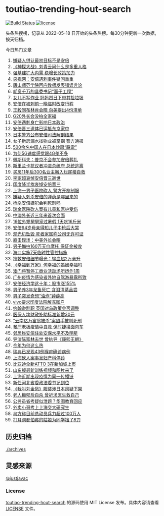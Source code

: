 <!--
 * @Author: WangLiShuai
 * @Date: 2022-05-17 14:08:06
 * @LastEditTime: 2022-05-18 14:51:18
 * @FilePath: \hot-search\toutiao-trending-hout-search\README.md
 * @Description:
-->

# toutiao-trending-hout-search

[![Build Status](https://github.com/justjavac/weibo-trending-hot-search/workflows/ci/badge.svg?branch=master)](https://github.com/wlswang/toutiao-trending-hout-search/actions) [![license](https://img.shields.io/github/license/wlswang/toutiao-trending-hout-search)](https://github.com/wlswang/toutiao-trending-hout-search/blob/master/LICENSE)

头条热搜榜，记录从 2022-05-18 日开始的头条热榜。每30分钟更新一次数据，按天归档。

今日热门文章

<!-- BEGIN -->
  <!-- 最后更新时间 Sun Jul 10 2022 03:31:19 GMT+0800 (China Standard Time) -->
  1. [嫌疑人供认最初目标不是安倍](https://www.toutiao.com/amos_land_page/?category_name=topic_innerflow&event_type=hot_board&log_pb=%7B%22category_name%22%3A%22topic_innerflow%22%2C%22cluster_type%22%3A%229%22%2C%22enter_from%22%3A%22click_category%22%2C%22entrance_hotspot%22%3A%22outside%22%2C%22event_type%22%3A%22hot_board%22%2C%22hot_board_cluster_id%22%3A%227117875632893067305%22%2C%22hot_board_impr_id%22%3A%22202207100048280101581860392261EBE3%22%2C%22jump_page%22%3A%22hot_board_page%22%2C%22location%22%3A%22news_hot_card%22%2C%22page_location%22%3A%22hot_board_page%22%2C%22rank%22%3A%221%22%2C%22source%22%3A%22trending_tab%22%2C%22style_id%22%3A%2240132%22%2C%22title%22%3A%22%E5%AB%8C%E7%96%91%E4%BA%BA%E4%BE%9B%E8%AE%A4%E6%9C%80%E5%88%9D%E7%9B%AE%E6%A0%87%E4%B8%8D%E6%98%AF%E5%AE%89%E5%80%8D%22%7D&rank=1&style_id=40132&topic_id=7117875632893067305)
1. [《神探大战》刘青云问什么是多重人格](https://www.toutiao.com/amos_land_page/?category_name=topic_innerflow&event_type=hot_board&log_pb=%7B%22category_name%22%3A%22topic_innerflow%22%2C%22cluster_type%22%3A%221%22%2C%22enter_from%22%3A%22click_category%22%2C%22entrance_hotspot%22%3A%22outside%22%2C%22event_type%22%3A%22hot_board%22%2C%22hot_board_cluster_id%22%3A%227118186822630375437%22%2C%22hot_board_impr_id%22%3A%22202207100048280101581860392261EBE3%22%2C%22jump_page%22%3A%22hot_board_page%22%2C%22location%22%3A%22news_hot_card%22%2C%22page_location%22%3A%22hot_board_page%22%2C%22rank%22%3A%2244%22%2C%22source%22%3A%22trending_tab%22%2C%22style_id%22%3A%2240132%22%2C%22title%22%3A%22%E3%80%8A%E7%A5%9E%E6%8E%A2%E5%A4%A7%E6%88%98%E3%80%8B%E5%88%98%E9%9D%92%E4%BA%91%E9%97%AE%E4%BB%80%E4%B9%88%E6%98%AF%E5%A4%9A%E9%87%8D%E4%BA%BA%E6%A0%BC%22%7D&rank=44&style_id=40132&topic_id=7118186822630375437)
1. [强基建扩大内需 稳增长政策加力](https://www.toutiao.com/amos_land_page/?category_name=topic_innerflow&event_type=hot_board&log_pb=%7B%22category_name%22%3A%22topic_innerflow%22%2C%22cluster_type%22%3A%222%22%2C%22enter_from%22%3A%22click_category%22%2C%22entrance_hotspot%22%3A%22outside%22%2C%22event_type%22%3A%22hot_board%22%2C%22hot_board_cluster_id%22%3A%227117793158523518989%22%2C%22hot_board_impr_id%22%3A%22202207100048280101581860392261EBE3%22%2C%22jump_page%22%3A%22hot_board_page%22%2C%22location%22%3A%22news_hot_card%22%2C%22page_location%22%3A%22hot_board_page%22%2C%22rank%22%3A%223%22%2C%22source%22%3A%22trending_tab%22%2C%22style_id%22%3A%2240132%22%2C%22title%22%3A%22%E5%BC%BA%E5%9F%BA%E5%BB%BA%E6%89%A9%E5%A4%A7%E5%86%85%E9%9C%80+%E7%A8%B3%E5%A2%9E%E9%95%BF%E6%94%BF%E7%AD%96%E5%8A%A0%E5%8A%9B%22%7D&rank=3&style_id=40132&topic_id=7117793158523518989)
1. [央视网：安倍遇刺事件疑问重重](https://www.toutiao.com/amos_land_page/?category_name=topic_innerflow&event_type=hot_board&log_pb=%7B%22category_name%22%3A%22topic_innerflow%22%2C%22cluster_type%22%3A%222%22%2C%22enter_from%22%3A%22click_category%22%2C%22entrance_hotspot%22%3A%22outside%22%2C%22event_type%22%3A%22hot_board%22%2C%22hot_board_cluster_id%22%3A%227117277132341956132%22%2C%22hot_board_impr_id%22%3A%22202207100048280101581860392261EBE3%22%2C%22jump_page%22%3A%22hot_board_page%22%2C%22location%22%3A%22news_hot_card%22%2C%22page_location%22%3A%22hot_board_page%22%2C%22rank%22%3A%225%22%2C%22source%22%3A%22trending_tab%22%2C%22style_id%22%3A%2240132%22%2C%22title%22%3A%22%E5%A4%AE%E8%A7%86%E7%BD%91%EF%BC%9A%E5%AE%89%E5%80%8D%E9%81%87%E5%88%BA%E4%BA%8B%E4%BB%B6%E7%96%91%E9%97%AE%E9%87%8D%E9%87%8D%22%7D&rank=5&style_id=40132&topic_id=7117277132341956132)
1. [唐山师范学院回应教师发表错误言论](https://www.toutiao.com/amos_land_page/?category_name=topic_innerflow&event_type=hot_board&log_pb=%7B%22category_name%22%3A%22topic_innerflow%22%2C%22cluster_type%22%3A%226%22%2C%22enter_from%22%3A%22click_category%22%2C%22entrance_hotspot%22%3A%22outside%22%2C%22event_type%22%3A%22hot_board%22%2C%22hot_board_cluster_id%22%3A%227118292681645621283%22%2C%22hot_board_impr_id%22%3A%22202207100048280101581860392261EBE3%22%2C%22jump_page%22%3A%22hot_board_page%22%2C%22location%22%3A%22news_hot_card%22%2C%22page_location%22%3A%22hot_board_page%22%2C%22rank%22%3A%224%22%2C%22source%22%3A%22trending_tab%22%2C%22style_id%22%3A%2240132%22%2C%22title%22%3A%22%E5%94%90%E5%B1%B1%E5%B8%88%E8%8C%83%E5%AD%A6%E9%99%A2%E5%9B%9E%E5%BA%94%E6%95%99%E5%B8%88%E5%8F%91%E8%A1%A8%E9%94%99%E8%AF%AF%E8%A8%80%E8%AE%BA%22%7D&rank=4&style_id=40132&topic_id=7118292681645621283)
1. [耗资千万的县委书记“面子工程”](https://www.toutiao.com/amos_land_page/?category_name=topic_innerflow&event_type=hot_board&log_pb=%7B%22category_name%22%3A%22topic_innerflow%22%2C%22cluster_type%22%3A%221%22%2C%22enter_from%22%3A%22click_category%22%2C%22entrance_hotspot%22%3A%22outside%22%2C%22event_type%22%3A%22hot_board%22%2C%22hot_board_cluster_id%22%3A%227118175539768082435%22%2C%22hot_board_impr_id%22%3A%22202207100048280101581860392261EBE3%22%2C%22jump_page%22%3A%22hot_board_page%22%2C%22location%22%3A%22news_hot_card%22%2C%22page_location%22%3A%22hot_board_page%22%2C%22rank%22%3A%226%22%2C%22source%22%3A%22trending_tab%22%2C%22style_id%22%3A%2240132%22%2C%22title%22%3A%22%E8%80%97%E8%B5%84%E5%8D%83%E4%B8%87%E7%9A%84%E5%8E%BF%E5%A7%94%E4%B9%A6%E8%AE%B0%E2%80%9C%E9%9D%A2%E5%AD%90%E5%B7%A5%E7%A8%8B%E2%80%9D%22%7D&rank=6&style_id=40132&topic_id=7118175539768082435)
1. [女儿不写作业 妈妈烈日下带其捡垃圾](https://www.toutiao.com/amos_land_page/?category_name=topic_innerflow&event_type=hot_board&log_pb=%7B%22category_name%22%3A%22topic_innerflow%22%2C%22cluster_type%22%3A%221%22%2C%22enter_from%22%3A%22click_category%22%2C%22entrance_hotspot%22%3A%22outside%22%2C%22event_type%22%3A%22hot_board%22%2C%22hot_board_cluster_id%22%3A%227117432821227978752%22%2C%22hot_board_impr_id%22%3A%22202207100048280101581860392261EBE3%22%2C%22jump_page%22%3A%22hot_board_page%22%2C%22location%22%3A%22news_hot_card%22%2C%22page_location%22%3A%22hot_board_page%22%2C%22rank%22%3A%229%22%2C%22source%22%3A%22trending_tab%22%2C%22style_id%22%3A%2240132%22%2C%22title%22%3A%22%E5%A5%B3%E5%84%BF%E4%B8%8D%E5%86%99%E4%BD%9C%E4%B8%9A+%E5%A6%88%E5%A6%88%E7%83%88%E6%97%A5%E4%B8%8B%E5%B8%A6%E5%85%B6%E6%8D%A1%E5%9E%83%E5%9C%BE%22%7D&rank=9&style_id=40132&topic_id=7117432821227978752)
1. [安倍在被刺前一晚临时改变行程](https://www.toutiao.com/amos_land_page/?category_name=topic_innerflow&event_type=hot_board&log_pb=%7B%22category_name%22%3A%22topic_innerflow%22%2C%22cluster_type%22%3A%222%22%2C%22enter_from%22%3A%22click_category%22%2C%22entrance_hotspot%22%3A%22outside%22%2C%22event_type%22%3A%22hot_board%22%2C%22hot_board_cluster_id%22%3A%227117221665922158117%22%2C%22hot_board_impr_id%22%3A%22202207100048280101581860392261EBE3%22%2C%22jump_page%22%3A%22hot_board_page%22%2C%22location%22%3A%22news_hot_card%22%2C%22page_location%22%3A%22hot_board_page%22%2C%22rank%22%3A%228%22%2C%22source%22%3A%22trending_tab%22%2C%22style_id%22%3A%2240132%22%2C%22title%22%3A%22%E5%AE%89%E5%80%8D%E5%9C%A8%E8%A2%AB%E5%88%BA%E5%89%8D%E4%B8%80%E6%99%9A%E4%B8%B4%E6%97%B6%E6%94%B9%E5%8F%98%E8%A1%8C%E7%A8%8B%22%7D&rank=8&style_id=40132&topic_id=7117221665922158117)
1. [王毅同布林肯会晤 向美提出4份清单](https://www.toutiao.com/amos_land_page/?category_name=topic_innerflow&event_type=hot_board&log_pb=%7B%22category_name%22%3A%22topic_innerflow%22%2C%22cluster_type%22%3A%225%22%2C%22enter_from%22%3A%22click_category%22%2C%22entrance_hotspot%22%3A%22outside%22%2C%22event_type%22%3A%22hot_board%22%2C%22hot_board_cluster_id%22%3A%227118311291797638687%22%2C%22hot_board_impr_id%22%3A%22202207100048280101581860392261EBE3%22%2C%22jump_page%22%3A%22hot_board_page%22%2C%22location%22%3A%22news_hot_card%22%2C%22page_location%22%3A%22hot_board_page%22%2C%22rank%22%3A%222%22%2C%22source%22%3A%22trending_tab%22%2C%22style_id%22%3A%2240132%22%2C%22title%22%3A%22%E7%8E%8B%E6%AF%85%E5%90%8C%E5%B8%83%E6%9E%97%E8%82%AF%E4%BC%9A%E6%99%A4+%E5%90%91%E7%BE%8E%E6%8F%90%E5%87%BA4%E4%BB%BD%E6%B8%85%E5%8D%95%22%7D&rank=2&style_id=40132&topic_id=7118311291797638687)
1. [G20外长会没拍全家福](https://www.toutiao.com/amos_land_page/?category_name=topic_innerflow&event_type=hot_board&log_pb=%7B%22category_name%22%3A%22topic_innerflow%22%2C%22cluster_type%22%3A%222%22%2C%22enter_from%22%3A%22click_category%22%2C%22entrance_hotspot%22%3A%22outside%22%2C%22event_type%22%3A%22hot_board%22%2C%22hot_board_cluster_id%22%3A%227117221665922190885%22%2C%22hot_board_impr_id%22%3A%22202207100048280101581860392261EBE3%22%2C%22jump_page%22%3A%22hot_board_page%22%2C%22location%22%3A%22news_hot_card%22%2C%22page_location%22%3A%22hot_board_page%22%2C%22rank%22%3A%2214%22%2C%22source%22%3A%22trending_tab%22%2C%22style_id%22%3A%2240132%22%2C%22title%22%3A%22G20%E5%A4%96%E9%95%BF%E4%BC%9A%E6%B2%A1%E6%8B%8D%E5%85%A8%E5%AE%B6%E7%A6%8F%22%7D&rank=14&style_id=40132&topic_id=7117221665922190885)
1. [安倍遇刺身亡影响日本政治](https://www.toutiao.com/amos_land_page/?category_name=topic_innerflow&event_type=hot_board&log_pb=%7B%22category_name%22%3A%22topic_innerflow%22%2C%22cluster_type%22%3A%222%22%2C%22enter_from%22%3A%22click_category%22%2C%22entrance_hotspot%22%3A%22outside%22%2C%22event_type%22%3A%22hot_board%22%2C%22hot_board_cluster_id%22%3A%227117878711415734279%22%2C%22hot_board_impr_id%22%3A%22202207100048280101581860392261EBE3%22%2C%22jump_page%22%3A%22hot_board_page%22%2C%22location%22%3A%22news_hot_card%22%2C%22page_location%22%3A%22hot_board_page%22%2C%22rank%22%3A%2211%22%2C%22source%22%3A%22trending_tab%22%2C%22style_id%22%3A%2240132%22%2C%22title%22%3A%22%E5%AE%89%E5%80%8D%E9%81%87%E5%88%BA%E8%BA%AB%E4%BA%A1%E5%BD%B1%E5%93%8D%E6%97%A5%E6%9C%AC%E6%94%BF%E6%B2%BB%22%7D&rank=11&style_id=40132&topic_id=7117878711415734279)
1. [安倍晋三遗体已运抵东京家中](https://www.toutiao.com/amos_land_page/?category_name=topic_innerflow&event_type=hot_board&log_pb=%7B%22category_name%22%3A%22topic_innerflow%22%2C%22cluster_type%22%3A%222%22%2C%22enter_from%22%3A%22click_category%22%2C%22entrance_hotspot%22%3A%22outside%22%2C%22event_type%22%3A%22hot_board%22%2C%22hot_board_cluster_id%22%3A%227117843533473513512%22%2C%22hot_board_impr_id%22%3A%22202207100048280101581860392261EBE3%22%2C%22jump_page%22%3A%22hot_board_page%22%2C%22location%22%3A%22news_hot_card%22%2C%22page_location%22%3A%22hot_board_page%22%2C%22rank%22%3A%2212%22%2C%22source%22%3A%22trending_tab%22%2C%22style_id%22%3A%2240132%22%2C%22title%22%3A%22%E5%AE%89%E5%80%8D%E6%99%8B%E4%B8%89%E9%81%97%E4%BD%93%E5%B7%B2%E8%BF%90%E6%8A%B5%E4%B8%9C%E4%BA%AC%E5%AE%B6%E4%B8%AD%22%7D&rank=12&style_id=40132&topic_id=7117843533473513512)
1. [日本警方公布安倍司法解剖结果](https://www.toutiao.com/amos_land_page/?category_name=topic_innerflow&event_type=hot_board&log_pb=%7B%22category_name%22%3A%22topic_innerflow%22%2C%22cluster_type%22%3A%226%22%2C%22enter_from%22%3A%22click_category%22%2C%22entrance_hotspot%22%3A%22outside%22%2C%22event_type%22%3A%22hot_board%22%2C%22hot_board_cluster_id%22%3A%227117946953714892811%22%2C%22hot_board_impr_id%22%3A%22202207100048280101581860392261EBE3%22%2C%22jump_page%22%3A%22hot_board_page%22%2C%22location%22%3A%22news_hot_card%22%2C%22page_location%22%3A%22hot_board_page%22%2C%22rank%22%3A%2213%22%2C%22source%22%3A%22trending_tab%22%2C%22style_id%22%3A%2240132%22%2C%22title%22%3A%22%E6%97%A5%E6%9C%AC%E8%AD%A6%E6%96%B9%E5%85%AC%E5%B8%83%E5%AE%89%E5%80%8D%E5%8F%B8%E6%B3%95%E8%A7%A3%E5%89%96%E7%BB%93%E6%9E%9C%22%7D&rank=13&style_id=40132&topic_id=7117946953714892811)
1. [女子新房漏水找物业被掌掴 警方通报](https://www.toutiao.com/amos_land_page/?category_name=topic_innerflow&event_type=hot_board&log_pb=%7B%22category_name%22%3A%22topic_innerflow%22%2C%22cluster_type%22%3A%220%22%2C%22enter_from%22%3A%22click_category%22%2C%22entrance_hotspot%22%3A%22outside%22%2C%22event_type%22%3A%22hot_board%22%2C%22hot_board_cluster_id%22%3A%227118264818577965097%22%2C%22hot_board_impr_id%22%3A%22202207100048280101581860392261EBE3%22%2C%22jump_page%22%3A%22hot_board_page%22%2C%22location%22%3A%22news_hot_card%22%2C%22page_location%22%3A%22hot_board_page%22%2C%22rank%22%3A%227%22%2C%22source%22%3A%22trending_tab%22%2C%22style_id%22%3A%2240132%22%2C%22title%22%3A%22%E5%A5%B3%E5%AD%90%E6%96%B0%E6%88%BF%E6%BC%8F%E6%B0%B4%E6%89%BE%E7%89%A9%E4%B8%9A%E8%A2%AB%E6%8E%8C%E6%8E%B4+%E8%AD%A6%E6%96%B9%E9%80%9A%E6%8A%A5%22%7D&rank=7&style_id=40132&topic_id=7118264818577965097)
1. [500余名中国人在日本炒房“踩雷”](https://www.toutiao.com/amos_land_page/?category_name=topic_innerflow&event_type=hot_board&log_pb=%7B%22category_name%22%3A%22topic_innerflow%22%2C%22cluster_type%22%3A%220%22%2C%22enter_from%22%3A%22click_category%22%2C%22entrance_hotspot%22%3A%22outside%22%2C%22event_type%22%3A%22hot_board%22%2C%22hot_board_cluster_id%22%3A%227118280278090448903%22%2C%22hot_board_impr_id%22%3A%22202207100048280101581860392261EBE3%22%2C%22jump_page%22%3A%22hot_board_page%22%2C%22location%22%3A%22news_hot_card%22%2C%22page_location%22%3A%22hot_board_page%22%2C%22rank%22%3A%2225%22%2C%22source%22%3A%22trending_tab%22%2C%22style_id%22%3A%2240132%22%2C%22title%22%3A%22500%E4%BD%99%E5%90%8D%E4%B8%AD%E5%9B%BD%E4%BA%BA%E5%9C%A8%E6%97%A5%E6%9C%AC%E7%82%92%E6%88%BF%E2%80%9C%E8%B8%A9%E9%9B%B7%E2%80%9D%22%7D&rank=25&style_id=40132&topic_id=7118280278090448903)
1. [为何5G速度感觉跟4G差不多](https://www.toutiao.com/amos_land_page/?category_name=topic_innerflow&event_type=hot_board&log_pb=%7B%22category_name%22%3A%22topic_innerflow%22%2C%22cluster_type%22%3A%221%22%2C%22enter_from%22%3A%22click_category%22%2C%22entrance_hotspot%22%3A%22outside%22%2C%22event_type%22%3A%22hot_board%22%2C%22hot_board_cluster_id%22%3A%227117208524488298015%22%2C%22hot_board_impr_id%22%3A%22202207100048280101581860392261EBE3%22%2C%22jump_page%22%3A%22hot_board_page%22%2C%22location%22%3A%22news_hot_card%22%2C%22page_location%22%3A%22hot_board_page%22%2C%22rank%22%3A%2215%22%2C%22source%22%3A%22trending_tab%22%2C%22style_id%22%3A%2240132%22%2C%22title%22%3A%22%E4%B8%BA%E4%BD%955G%E9%80%9F%E5%BA%A6%E6%84%9F%E8%A7%89%E8%B7%9F4G%E5%B7%AE%E4%B8%8D%E5%A4%9A%22%7D&rank=15&style_id=40132&topic_id=7117208524488298015)
1. [佩斯科夫：普京不会参加安倍葬礼](https://www.toutiao.com/amos_land_page/?category_name=topic_innerflow&event_type=hot_board&log_pb=%7B%22category_name%22%3A%22topic_innerflow%22%2C%22cluster_type%22%3A%226%22%2C%22enter_from%22%3A%22click_category%22%2C%22entrance_hotspot%22%3A%22outside%22%2C%22event_type%22%3A%22hot_board%22%2C%22hot_board_cluster_id%22%3A%227118296793036619810%22%2C%22hot_board_impr_id%22%3A%22202207100048280101581860392261EBE3%22%2C%22jump_page%22%3A%22hot_board_page%22%2C%22location%22%3A%22news_hot_card%22%2C%22page_location%22%3A%22hot_board_page%22%2C%22rank%22%3A%2217%22%2C%22source%22%3A%22trending_tab%22%2C%22style_id%22%3A%2240132%22%2C%22title%22%3A%22%E4%BD%A9%E6%96%AF%E7%A7%91%E5%A4%AB%EF%BC%9A%E6%99%AE%E4%BA%AC%E4%B8%8D%E4%BC%9A%E5%8F%82%E5%8A%A0%E5%AE%89%E5%80%8D%E8%91%AC%E7%A4%BC%22%7D&rank=17&style_id=40132&topic_id=7118296793036619810)
1. [斯里兰卡抗议者冲进总统府 总统逃离](https://www.toutiao.com/amos_land_page/?category_name=topic_innerflow&event_type=hot_board&log_pb=%7B%22category_name%22%3A%22topic_innerflow%22%2C%22cluster_type%22%3A%222%22%2C%22enter_from%22%3A%22click_category%22%2C%22entrance_hotspot%22%3A%22outside%22%2C%22event_type%22%3A%22hot_board%22%2C%22hot_board_cluster_id%22%3A%227117821318053039647%22%2C%22hot_board_impr_id%22%3A%22202207100048280101581860392261EBE3%22%2C%22jump_page%22%3A%22hot_board_page%22%2C%22location%22%3A%22news_hot_card%22%2C%22page_location%22%3A%22hot_board_page%22%2C%22rank%22%3A%2210%22%2C%22source%22%3A%22trending_tab%22%2C%22style_id%22%3A%2240132%22%2C%22title%22%3A%22%E6%96%AF%E9%87%8C%E5%85%B0%E5%8D%A1%E6%8A%97%E8%AE%AE%E8%80%85%E5%86%B2%E8%BF%9B%E6%80%BB%E7%BB%9F%E5%BA%9C+%E6%80%BB%E7%BB%9F%E9%80%83%E7%A6%BB%22%7D&rank=10&style_id=40132&topic_id=7117821318053039647)
1. [买房11年后300名业主搬入烂尾楼自救](https://www.toutiao.com/amos_land_page/?category_name=topic_innerflow&event_type=hot_board&log_pb=%7B%22category_name%22%3A%22topic_innerflow%22%2C%22cluster_type%22%3A%221%22%2C%22enter_from%22%3A%22click_category%22%2C%22entrance_hotspot%22%3A%22outside%22%2C%22event_type%22%3A%22hot_board%22%2C%22hot_board_cluster_id%22%3A%227118268883835813924%22%2C%22hot_board_impr_id%22%3A%22202207100048280101581860392261EBE3%22%2C%22jump_page%22%3A%22hot_board_page%22%2C%22location%22%3A%22news_hot_card%22%2C%22page_location%22%3A%22hot_board_page%22%2C%22rank%22%3A%2219%22%2C%22source%22%3A%22trending_tab%22%2C%22style_id%22%3A%2240132%22%2C%22title%22%3A%22%E4%B9%B0%E6%88%BF11%E5%B9%B4%E5%90%8E300%E5%90%8D%E4%B8%9A%E4%B8%BB%E6%90%AC%E5%85%A5%E7%83%82%E5%B0%BE%E6%A5%BC%E8%87%AA%E6%95%91%22%7D&rank=19&style_id=40132&topic_id=7118268883835813924)
1. [李家超哀悼安倍晋三逝世](https://www.toutiao.com/amos_land_page/?category_name=topic_innerflow&event_type=hot_board&log_pb=%7B%22category_name%22%3A%22topic_innerflow%22%2C%22cluster_type%22%3A%220%22%2C%22enter_from%22%3A%22click_category%22%2C%22entrance_hotspot%22%3A%22outside%22%2C%22event_type%22%3A%22hot_board%22%2C%22hot_board_cluster_id%22%3A%227118289971743555617%22%2C%22hot_board_impr_id%22%3A%22202207100048280101581860392261EBE3%22%2C%22jump_page%22%3A%22hot_board_page%22%2C%22location%22%3A%22news_hot_card%22%2C%22page_location%22%3A%22hot_board_page%22%2C%22rank%22%3A%2218%22%2C%22source%22%3A%22trending_tab%22%2C%22style_id%22%3A%2240132%22%2C%22title%22%3A%22%E6%9D%8E%E5%AE%B6%E8%B6%85%E5%93%80%E6%82%BC%E5%AE%89%E5%80%8D%E6%99%8B%E4%B8%89%E9%80%9D%E4%B8%96%22%7D&rank=18&style_id=40132&topic_id=7118289971743555617)
1. [印度降半旗哀悼安倍晋三](https://www.toutiao.com/amos_land_page/?category_name=topic_innerflow&event_type=hot_board&log_pb=%7B%22category_name%22%3A%22topic_innerflow%22%2C%22cluster_type%22%3A%220%22%2C%22enter_from%22%3A%22click_category%22%2C%22entrance_hotspot%22%3A%22outside%22%2C%22event_type%22%3A%22hot_board%22%2C%22hot_board_cluster_id%22%3A%227118309623248977927%22%2C%22hot_board_impr_id%22%3A%22202207100048280101581860392261EBE3%22%2C%22jump_page%22%3A%22hot_board_page%22%2C%22location%22%3A%22news_hot_card%22%2C%22page_location%22%3A%22hot_board_page%22%2C%22rank%22%3A%2221%22%2C%22source%22%3A%22trending_tab%22%2C%22style_id%22%3A%2240132%22%2C%22title%22%3A%22%E5%8D%B0%E5%BA%A6%E9%99%8D%E5%8D%8A%E6%97%97%E5%93%80%E6%82%BC%E5%AE%89%E5%80%8D%E6%99%8B%E4%B8%89%22%7D&rank=21&style_id=40132&topic_id=7118309623248977927)
1. [上海一男子医院砍人 警方开枪制服](https://www.toutiao.com/amos_land_page/?category_name=topic_innerflow&event_type=hot_board&log_pb=%7B%22category_name%22%3A%22topic_innerflow%22%2C%22cluster_type%22%3A%222%22%2C%22enter_from%22%3A%22click_category%22%2C%22entrance_hotspot%22%3A%22outside%22%2C%22event_type%22%3A%22hot_board%22%2C%22hot_board_cluster_id%22%3A%227117458439604899358%22%2C%22hot_board_impr_id%22%3A%22202207100048280101581860392261EBE3%22%2C%22jump_page%22%3A%22hot_board_page%22%2C%22location%22%3A%22news_hot_card%22%2C%22page_location%22%3A%22hot_board_page%22%2C%22rank%22%3A%2222%22%2C%22source%22%3A%22trending_tab%22%2C%22style_id%22%3A%2240132%22%2C%22title%22%3A%22%E4%B8%8A%E6%B5%B7%E4%B8%80%E7%94%B7%E5%AD%90%E5%8C%BB%E9%99%A2%E7%A0%8D%E4%BA%BA+%E8%AD%A6%E6%96%B9%E5%BC%80%E6%9E%AA%E5%88%B6%E6%9C%8D%22%7D&rank=22&style_id=40132&topic_id=7117458439604899358)
1. [嫌疑人刺杀安倍的弹药是哪里来的](https://www.toutiao.com/amos_land_page/?category_name=topic_innerflow&event_type=hot_board&log_pb=%7B%22category_name%22%3A%22topic_innerflow%22%2C%22cluster_type%22%3A%222%22%2C%22enter_from%22%3A%22click_category%22%2C%22entrance_hotspot%22%3A%22outside%22%2C%22event_type%22%3A%22hot_board%22%2C%22hot_board_cluster_id%22%3A%227117991031110369311%22%2C%22hot_board_impr_id%22%3A%22202207100048280101581860392261EBE3%22%2C%22jump_page%22%3A%22hot_board_page%22%2C%22location%22%3A%22news_hot_card%22%2C%22page_location%22%3A%22hot_board_page%22%2C%22rank%22%3A%2236%22%2C%22source%22%3A%22trending_tab%22%2C%22style_id%22%3A%2240132%22%2C%22title%22%3A%22%E5%AB%8C%E7%96%91%E4%BA%BA%E5%88%BA%E6%9D%80%E5%AE%89%E5%80%8D%E7%9A%84%E5%BC%B9%E8%8D%AF%E6%98%AF%E5%93%AA%E9%87%8C%E6%9D%A5%E7%9A%84%22%7D&rank=36&style_id=40132&topic_id=7117991031110369311)
1. [枪杀安倍嫌犯会判死刑吗](https://www.toutiao.com/amos_land_page/?category_name=topic_innerflow&event_type=hot_board&log_pb=%7B%22category_name%22%3A%22topic_innerflow%22%2C%22cluster_type%22%3A%229%22%2C%22enter_from%22%3A%22click_category%22%2C%22entrance_hotspot%22%3A%22outside%22%2C%22event_type%22%3A%22hot_board%22%2C%22hot_board_cluster_id%22%3A%227117844789684338720%22%2C%22hot_board_impr_id%22%3A%22202207100048280101581860392261EBE3%22%2C%22jump_page%22%3A%22hot_board_page%22%2C%22location%22%3A%22news_hot_card%22%2C%22page_location%22%3A%22hot_board_page%22%2C%22rank%22%3A%2224%22%2C%22source%22%3A%22trending_tab%22%2C%22style_id%22%3A%2240132%22%2C%22title%22%3A%22%E6%9E%AA%E6%9D%80%E5%AE%89%E5%80%8D%E5%AB%8C%E7%8A%AF%E4%BC%9A%E5%88%A4%E6%AD%BB%E5%88%91%E5%90%97%22%7D&rank=24&style_id=40132&topic_id=7117844789684338720)
1. [瑞金医院砍人案有儿童和医护受伤](https://www.toutiao.com/amos_land_page/?category_name=topic_innerflow&event_type=hot_board&log_pb=%7B%22category_name%22%3A%22topic_innerflow%22%2C%22cluster_type%22%3A%225%22%2C%22enter_from%22%3A%22click_category%22%2C%22entrance_hotspot%22%3A%22outside%22%2C%22event_type%22%3A%22hot_board%22%2C%22hot_board_cluster_id%22%3A%227118288787964169767%22%2C%22hot_board_impr_id%22%3A%22202207100048280101581860392261EBE3%22%2C%22jump_page%22%3A%22hot_board_page%22%2C%22location%22%3A%22news_hot_card%22%2C%22page_location%22%3A%22hot_board_page%22%2C%22rank%22%3A%2223%22%2C%22source%22%3A%22trending_tab%22%2C%22style_id%22%3A%2240132%22%2C%22title%22%3A%22%E7%91%9E%E9%87%91%E5%8C%BB%E9%99%A2%E7%A0%8D%E4%BA%BA%E6%A1%88%E6%9C%89%E5%84%BF%E7%AB%A5%E5%92%8C%E5%8C%BB%E6%8A%A4%E5%8F%97%E4%BC%A4%22%7D&rank=23&style_id=40132&topic_id=7118288787964169767)
1. [中澳外长近三年来首次会面](https://www.toutiao.com/amos_land_page/?category_name=topic_innerflow&event_type=hot_board&log_pb=%7B%22category_name%22%3A%22topic_innerflow%22%2C%22cluster_type%22%3A%226%22%2C%22enter_from%22%3A%22click_category%22%2C%22entrance_hotspot%22%3A%22outside%22%2C%22event_type%22%3A%22hot_board%22%2C%22hot_board_cluster_id%22%3A%227117455699734429730%22%2C%22hot_board_impr_id%22%3A%22202207100048280101581860392261EBE3%22%2C%22jump_page%22%3A%22hot_board_page%22%2C%22location%22%3A%22news_hot_card%22%2C%22page_location%22%3A%22hot_board_page%22%2C%22rank%22%3A%2237%22%2C%22source%22%3A%22trending_tab%22%2C%22style_id%22%3A%2240132%22%2C%22title%22%3A%22%E4%B8%AD%E6%BE%B3%E5%A4%96%E9%95%BF%E8%BF%91%E4%B8%89%E5%B9%B4%E6%9D%A5%E9%A6%96%E6%AC%A1%E4%BC%9A%E9%9D%A2%22%7D&rank=37&style_id=40132&topic_id=7117455699734429730)
1. [16位外甥舅舅家过暑假 1天吃16斤米](https://www.toutiao.com/amos_land_page/?category_name=topic_innerflow&event_type=hot_board&log_pb=%7B%22category_name%22%3A%22topic_innerflow%22%2C%22cluster_type%22%3A%222%22%2C%22enter_from%22%3A%22click_category%22%2C%22entrance_hotspot%22%3A%22outside%22%2C%22event_type%22%3A%22hot_board%22%2C%22hot_board_cluster_id%22%3A%227117221665922092581%22%2C%22hot_board_impr_id%22%3A%22202207100048280101581860392261EBE3%22%2C%22jump_page%22%3A%22hot_board_page%22%2C%22location%22%3A%22news_hot_card%22%2C%22page_location%22%3A%22hot_board_page%22%2C%22rank%22%3A%2216%22%2C%22source%22%3A%22trending_tab%22%2C%22style_id%22%3A%2240132%22%2C%22title%22%3A%2216%E4%BD%8D%E5%A4%96%E7%94%A5%E8%88%85%E8%88%85%E5%AE%B6%E8%BF%87%E6%9A%91%E5%81%87+1%E5%A4%A9%E5%90%8316%E6%96%A4%E7%B1%B3%22%7D&rank=16&style_id=40132&topic_id=7117221665922092581)
1. [安倍94岁母亲得知儿子中枪后大哭](https://www.toutiao.com/amos_land_page/?category_name=topic_innerflow&event_type=hot_board&log_pb=%7B%22category_name%22%3A%22topic_innerflow%22%2C%22cluster_type%22%3A%225%22%2C%22enter_from%22%3A%22click_category%22%2C%22entrance_hotspot%22%3A%22outside%22%2C%22event_type%22%3A%22hot_board%22%2C%22hot_board_cluster_id%22%3A%227118195774155918881%22%2C%22hot_board_impr_id%22%3A%22202207100048280101581860392261EBE3%22%2C%22jump_page%22%3A%22hot_board_page%22%2C%22location%22%3A%22news_hot_card%22%2C%22page_location%22%3A%22hot_board_page%22%2C%22rank%22%3A%2220%22%2C%22source%22%3A%22trending_tab%22%2C%22style_id%22%3A%2240132%22%2C%22title%22%3A%22%E5%AE%89%E5%80%8D94%E5%B2%81%E6%AF%8D%E4%BA%B2%E5%BE%97%E7%9F%A5%E5%84%BF%E5%AD%90%E4%B8%AD%E6%9E%AA%E5%90%8E%E5%A4%A7%E5%93%AD%22%7D&rank=20&style_id=40132&topic_id=7118195774155918881)
1. [观光机坠毁 死者家属称公司无许可证](https://www.toutiao.com/amos_land_page/?category_name=topic_innerflow&event_type=hot_board&log_pb=%7B%22category_name%22%3A%22topic_innerflow%22%2C%22cluster_type%22%3A%221%22%2C%22enter_from%22%3A%22click_category%22%2C%22entrance_hotspot%22%3A%22outside%22%2C%22event_type%22%3A%22hot_board%22%2C%22hot_board_cluster_id%22%3A%227118229176800755727%22%2C%22hot_board_impr_id%22%3A%22202207100048280101581860392261EBE3%22%2C%22jump_page%22%3A%22hot_board_page%22%2C%22location%22%3A%22news_hot_card%22%2C%22page_location%22%3A%22hot_board_page%22%2C%22rank%22%3A%2226%22%2C%22source%22%3A%22trending_tab%22%2C%22style_id%22%3A%2240132%22%2C%22title%22%3A%22%E8%A7%82%E5%85%89%E6%9C%BA%E5%9D%A0%E6%AF%81+%E6%AD%BB%E8%80%85%E5%AE%B6%E5%B1%9E%E7%A7%B0%E5%85%AC%E5%8F%B8%E6%97%A0%E8%AE%B8%E5%8F%AF%E8%AF%81%22%7D&rank=26&style_id=40132&topic_id=7118229176800755727)
1. [直击现场：中美外长会晤](https://www.toutiao.com/amos_land_page/?category_name=topic_innerflow&event_type=hot_board&log_pb=%7B%22category_name%22%3A%22topic_innerflow%22%2C%22cluster_type%22%3A%225%22%2C%22enter_from%22%3A%22click_category%22%2C%22entrance_hotspot%22%3A%22outside%22%2C%22event_type%22%3A%22hot_board%22%2C%22hot_board_cluster_id%22%3A%227118225486647397924%22%2C%22hot_board_impr_id%22%3A%22202207100048280101581860392261EBE3%22%2C%22jump_page%22%3A%22hot_board_page%22%2C%22location%22%3A%22news_hot_card%22%2C%22page_location%22%3A%22hot_board_page%22%2C%22rank%22%3A%2229%22%2C%22source%22%3A%22trending_tab%22%2C%22style_id%22%3A%2240132%22%2C%22title%22%3A%22%E7%9B%B4%E5%87%BB%E7%8E%B0%E5%9C%BA%EF%BC%9A%E4%B8%AD%E7%BE%8E%E5%A4%96%E9%95%BF%E4%BC%9A%E6%99%A4%22%7D&rank=29&style_id=40132&topic_id=7118225486647397924)
1. [男子悔拍160万天价摩托 保证金被收](https://www.toutiao.com/amos_land_page/?category_name=topic_innerflow&event_type=hot_board&log_pb=%7B%22category_name%22%3A%22topic_innerflow%22%2C%22cluster_type%22%3A%226%22%2C%22enter_from%22%3A%22click_category%22%2C%22entrance_hotspot%22%3A%22outside%22%2C%22event_type%22%3A%22hot_board%22%2C%22hot_board_cluster_id%22%3A%227118001092163534859%22%2C%22hot_board_impr_id%22%3A%22202207100048280101581860392261EBE3%22%2C%22jump_page%22%3A%22hot_board_page%22%2C%22location%22%3A%22news_hot_card%22%2C%22page_location%22%3A%22hot_board_page%22%2C%22rank%22%3A%2233%22%2C%22source%22%3A%22trending_tab%22%2C%22style_id%22%3A%2240132%22%2C%22title%22%3A%22%E7%94%B7%E5%AD%90%E6%82%94%E6%8B%8D160%E4%B8%87%E5%A4%A9%E4%BB%B7%E6%91%A9%E6%89%98+%E4%BF%9D%E8%AF%81%E9%87%91%E8%A2%AB%E6%94%B6%22%7D&rank=33&style_id=40132&topic_id=7118001092163534859)
1. [海口实施7天临时性管控措施](https://www.toutiao.com/amos_land_page/?category_name=topic_innerflow&event_type=hot_board&log_pb=%7B%22category_name%22%3A%22topic_innerflow%22%2C%22cluster_type%22%3A%222%22%2C%22enter_from%22%3A%22click_category%22%2C%22entrance_hotspot%22%3A%22outside%22%2C%22event_type%22%3A%22hot_board%22%2C%22hot_board_cluster_id%22%3A%227117579957429076004%22%2C%22hot_board_impr_id%22%3A%22202207100048280101581860392261EBE3%22%2C%22jump_page%22%3A%22hot_board_page%22%2C%22location%22%3A%22news_hot_card%22%2C%22page_location%22%3A%22hot_board_page%22%2C%22rank%22%3A%2230%22%2C%22source%22%3A%22trending_tab%22%2C%22style_id%22%3A%2240132%22%2C%22title%22%3A%22%E6%B5%B7%E5%8F%A3%E5%AE%9E%E6%96%BD7%E5%A4%A9%E4%B8%B4%E6%97%B6%E6%80%A7%E7%AE%A1%E6%8E%A7%E6%8E%AA%E6%96%BD%22%7D&rank=30&style_id=40132&topic_id=7117579957429076004)
1. [抢救安倍细节曝光：输血超2万毫升](https://www.toutiao.com/amos_land_page/?category_name=topic_innerflow&event_type=hot_board&log_pb=%7B%22category_name%22%3A%22topic_innerflow%22%2C%22cluster_type%22%3A%222%22%2C%22enter_from%22%3A%22click_category%22%2C%22entrance_hotspot%22%3A%22outside%22%2C%22event_type%22%3A%22hot_board%22%2C%22hot_board_cluster_id%22%3A%227118337228257886215%22%2C%22hot_board_impr_id%22%3A%22202207100048280101581860392261EBE3%22%2C%22jump_page%22%3A%22hot_board_page%22%2C%22location%22%3A%22news_hot_card%22%2C%22page_location%22%3A%22hot_board_page%22%2C%22rank%22%3A%2232%22%2C%22source%22%3A%22trending_tab%22%2C%22style_id%22%3A%2240132%22%2C%22title%22%3A%22%E6%8A%A2%E6%95%91%E5%AE%89%E5%80%8D%E7%BB%86%E8%8A%82%E6%9B%9D%E5%85%89%EF%BC%9A%E8%BE%93%E8%A1%80%E8%B6%852%E4%B8%87%E6%AF%AB%E5%8D%87%22%7D&rank=32&style_id=40132&topic_id=7118337228257886215)
1. [《幸福到万家》何幸福的婚姻幸福吗](https://www.toutiao.com/amos_land_page/?category_name=topic_innerflow&event_type=hot_board&log_pb=%7B%22category_name%22%3A%22topic_innerflow%22%2C%22cluster_type%22%3A%221%22%2C%22enter_from%22%3A%22click_category%22%2C%22entrance_hotspot%22%3A%22outside%22%2C%22event_type%22%3A%22hot_board%22%2C%22hot_board_cluster_id%22%3A%227117826383216115749%22%2C%22hot_board_impr_id%22%3A%22202207100048280101581860392261EBE3%22%2C%22jump_page%22%3A%22hot_board_page%22%2C%22location%22%3A%22news_hot_card%22%2C%22page_location%22%3A%22hot_board_page%22%2C%22rank%22%3A%2231%22%2C%22source%22%3A%22trending_tab%22%2C%22style_id%22%3A%2240132%22%2C%22title%22%3A%22%E3%80%8A%E5%B9%B8%E7%A6%8F%E5%88%B0%E4%B8%87%E5%AE%B6%E3%80%8B%E4%BD%95%E5%B9%B8%E7%A6%8F%E7%9A%84%E5%A9%9A%E5%A7%BB%E5%B9%B8%E7%A6%8F%E5%90%97%22%7D&rank=31&style_id=40132&topic_id=7117826383216115749)
1. [澳门将暂停工商业活动场所运作1周](https://www.toutiao.com/amos_land_page/?category_name=topic_innerflow&event_type=hot_board&log_pb=%7B%22category_name%22%3A%22topic_innerflow%22%2C%22cluster_type%22%3A%220%22%2C%22enter_from%22%3A%22click_category%22%2C%22entrance_hotspot%22%3A%22outside%22%2C%22event_type%22%3A%22hot_board%22%2C%22hot_board_cluster_id%22%3A%227118298908048457763%22%2C%22hot_board_impr_id%22%3A%22202207100048280101581860392261EBE3%22%2C%22jump_page%22%3A%22hot_board_page%22%2C%22location%22%3A%22news_hot_card%22%2C%22page_location%22%3A%22hot_board_page%22%2C%22rank%22%3A%2242%22%2C%22source%22%3A%22trending_tab%22%2C%22style_id%22%3A%2240132%22%2C%22title%22%3A%22%E6%BE%B3%E9%97%A8%E5%B0%86%E6%9A%82%E5%81%9C%E5%B7%A5%E5%95%86%E4%B8%9A%E6%B4%BB%E5%8A%A8%E5%9C%BA%E6%89%80%E8%BF%90%E4%BD%9C1%E5%91%A8%22%7D&rank=42&style_id=40132&topic_id=7118298908048457763)
1. [广州疫情为感染者外地自驾游暴露所致](https://www.toutiao.com/amos_land_page/?category_name=topic_innerflow&event_type=hot_board&log_pb=%7B%22category_name%22%3A%22topic_innerflow%22%2C%22cluster_type%22%3A%220%22%2C%22enter_from%22%3A%22click_category%22%2C%22entrance_hotspot%22%3A%22outside%22%2C%22event_type%22%3A%22hot_board%22%2C%22hot_board_cluster_id%22%3A%227118216038545620995%22%2C%22hot_board_impr_id%22%3A%22202207100048280101581860392261EBE3%22%2C%22jump_page%22%3A%22hot_board_page%22%2C%22location%22%3A%22news_hot_card%22%2C%22page_location%22%3A%22hot_board_page%22%2C%22rank%22%3A%2227%22%2C%22source%22%3A%22trending_tab%22%2C%22style_id%22%3A%2240132%22%2C%22title%22%3A%22%E5%B9%BF%E5%B7%9E%E7%96%AB%E6%83%85%E4%B8%BA%E6%84%9F%E6%9F%93%E8%80%85%E5%A4%96%E5%9C%B0%E8%87%AA%E9%A9%BE%E6%B8%B8%E6%9A%B4%E9%9C%B2%E6%89%80%E8%87%B4%22%7D&rank=27&style_id=40132&topic_id=7118216038545620995)
1. [安倍经济学这十年：股市涨155%](https://www.toutiao.com/amos_land_page/?category_name=topic_innerflow&event_type=hot_board&log_pb=%7B%22category_name%22%3A%22topic_innerflow%22%2C%22cluster_type%22%3A%220%22%2C%22enter_from%22%3A%22click_category%22%2C%22entrance_hotspot%22%3A%22outside%22%2C%22event_type%22%3A%22hot_board%22%2C%22hot_board_cluster_id%22%3A%227118237503764725800%22%2C%22hot_board_impr_id%22%3A%22202207100048280101581860392261EBE3%22%2C%22jump_page%22%3A%22hot_board_page%22%2C%22location%22%3A%22news_hot_card%22%2C%22page_location%22%3A%22hot_board_page%22%2C%22rank%22%3A%2239%22%2C%22source%22%3A%22trending_tab%22%2C%22style_id%22%3A%2240132%22%2C%22title%22%3A%22%E5%AE%89%E5%80%8D%E7%BB%8F%E6%B5%8E%E5%AD%A6%E8%BF%99%E5%8D%81%E5%B9%B4%EF%BC%9A%E8%82%A1%E5%B8%82%E6%B6%A8155%25%22%7D&rank=39&style_id=40132&topic_id=7118237503764725800)
1. [男子养3年龙鱼死亡 含泪清蒸品尝](https://www.toutiao.com/amos_land_page/?category_name=topic_innerflow&event_type=hot_board&log_pb=%7B%22category_name%22%3A%22topic_innerflow%22%2C%22cluster_type%22%3A%222%22%2C%22enter_from%22%3A%22click_category%22%2C%22entrance_hotspot%22%3A%22outside%22%2C%22event_type%22%3A%22hot_board%22%2C%22hot_board_cluster_id%22%3A%227117458439604948510%22%2C%22hot_board_impr_id%22%3A%22202207100048280101581860392261EBE3%22%2C%22jump_page%22%3A%22hot_board_page%22%2C%22location%22%3A%22news_hot_card%22%2C%22page_location%22%3A%22hot_board_page%22%2C%22rank%22%3A%2228%22%2C%22source%22%3A%22trending_tab%22%2C%22style_id%22%3A%2240132%22%2C%22title%22%3A%22%E7%94%B7%E5%AD%90%E5%85%BB3%E5%B9%B4%E9%BE%99%E9%B1%BC%E6%AD%BB%E4%BA%A1+%E5%90%AB%E6%B3%AA%E6%B8%85%E8%92%B8%E5%93%81%E5%B0%9D%22%7D&rank=28&style_id=40132&topic_id=7117458439604948510)
1. [男子突发奇想“油炸”钟薛高](https://www.toutiao.com/amos_land_page/?category_name=topic_innerflow&event_type=hot_board&log_pb=%7B%22category_name%22%3A%22topic_innerflow%22%2C%22cluster_type%22%3A%221%22%2C%22enter_from%22%3A%22click_category%22%2C%22entrance_hotspot%22%3A%22outside%22%2C%22event_type%22%3A%22hot_board%22%2C%22hot_board_cluster_id%22%3A%227117277132341988900%22%2C%22hot_board_impr_id%22%3A%22202207100048280101581860392261EBE3%22%2C%22jump_page%22%3A%22hot_board_page%22%2C%22location%22%3A%22news_hot_card%22%2C%22page_location%22%3A%22hot_board_page%22%2C%22rank%22%3A%2240%22%2C%22source%22%3A%22trending_tab%22%2C%22style_id%22%3A%2240132%22%2C%22title%22%3A%22%E7%94%B7%E5%AD%90%E7%AA%81%E5%8F%91%E5%A5%87%E6%83%B3%E2%80%9C%E6%B2%B9%E7%82%B8%E2%80%9D%E9%92%9F%E8%96%9B%E9%AB%98%22%7D&rank=40&style_id=40132&topic_id=7117277132341988900)
1. [vivo要求印度法院解冻账户](https://www.toutiao.com/amos_land_page/?category_name=topic_innerflow&event_type=hot_board&log_pb=%7B%22category_name%22%3A%22topic_innerflow%22%2C%22cluster_type%22%3A%226%22%2C%22enter_from%22%3A%22click_category%22%2C%22entrance_hotspot%22%3A%22outside%22%2C%22event_type%22%3A%22hot_board%22%2C%22hot_board_cluster_id%22%3A%227117947192077189155%22%2C%22hot_board_impr_id%22%3A%2220220710024022010151208224017CC54F%22%2C%22jump_page%22%3A%22hot_board_page%22%2C%22location%22%3A%22news_hot_card%22%2C%22page_location%22%3A%22hot_board_page%22%2C%22rank%22%3A%2230%22%2C%22source%22%3A%22trending_tab%22%2C%22style_id%22%3A%2240132%22%2C%22title%22%3A%22vivo%E8%A6%81%E6%B1%82%E5%8D%B0%E5%BA%A6%E6%B3%95%E9%99%A2%E8%A7%A3%E5%86%BB%E8%B4%A6%E6%88%B7%22%7D&rank=30&style_id=40132&topic_id=7117947192077189155)
1. [约翰逊辞职 英国对乌政策会否调整](https://www.toutiao.com/amos_land_page/?category_name=topic_innerflow&event_type=hot_board&log_pb=%7B%22category_name%22%3A%22topic_innerflow%22%2C%22cluster_type%22%3A%226%22%2C%22enter_from%22%3A%22click_category%22%2C%22entrance_hotspot%22%3A%22outside%22%2C%22event_type%22%3A%22hot_board%22%2C%22hot_board_cluster_id%22%3A%227117567077799428131%22%2C%22hot_board_impr_id%22%3A%222022071001354401013510803409ACCE0A%22%2C%22jump_page%22%3A%22hot_board_page%22%2C%22location%22%3A%22news_hot_card%22%2C%22page_location%22%3A%22hot_board_page%22%2C%22rank%22%3A%2240%22%2C%22source%22%3A%22trending_tab%22%2C%22style_id%22%3A%2240132%22%2C%22title%22%3A%22%E7%BA%A6%E7%BF%B0%E9%80%8A%E8%BE%9E%E8%81%8C+%E8%8B%B1%E5%9B%BD%E5%AF%B9%E4%B9%8C%E6%94%BF%E7%AD%96%E4%BC%9A%E5%90%A6%E8%B0%83%E6%95%B4%22%7D&rank=40&style_id=40132&topic_id=7117567077799428131)
1. [医保人均财政补助标准新增30元](https://www.toutiao.com/amos_land_page/?category_name=topic_innerflow&event_type=hot_board&log_pb=%7B%22category_name%22%3A%22topic_innerflow%22%2C%22cluster_type%22%3A%224%22%2C%22enter_from%22%3A%22click_category%22%2C%22entrance_hotspot%22%3A%22outside%22%2C%22event_type%22%3A%22hot_board%22%2C%22hot_board_cluster_id%22%3A%227118086280696561698%22%2C%22hot_board_impr_id%22%3A%2220220710033119010212179025100DFAA7%22%2C%22jump_page%22%3A%22hot_board_page%22%2C%22location%22%3A%22news_hot_card%22%2C%22page_location%22%3A%22hot_board_page%22%2C%22rank%22%3A%2242%22%2C%22source%22%3A%22trending_tab%22%2C%22style_id%22%3A%2240132%22%2C%22title%22%3A%22%E5%8C%BB%E4%BF%9D%E4%BA%BA%E5%9D%87%E8%B4%A2%E6%94%BF%E8%A1%A5%E5%8A%A9%E6%A0%87%E5%87%86%E6%96%B0%E5%A2%9E30%E5%85%83%22%7D&rank=42&style_id=40132&topic_id=7118086280696561698)
1. [“云南亿万富翁被杀”案凶手被判死刑](https://www.toutiao.com/amos_land_page/?category_name=topic_innerflow&event_type=hot_board&log_pb=%7B%22category_name%22%3A%22topic_innerflow%22%2C%22cluster_type%22%3A%222%22%2C%22enter_from%22%3A%22click_category%22%2C%22entrance_hotspot%22%3A%22outside%22%2C%22event_type%22%3A%22hot_board%22%2C%22hot_board_cluster_id%22%3A%227117221665922125349%22%2C%22hot_board_impr_id%22%3A%22202207100048280101581860392261EBE3%22%2C%22jump_page%22%3A%22hot_board_page%22%2C%22location%22%3A%22news_hot_card%22%2C%22page_location%22%3A%22hot_board_page%22%2C%22rank%22%3A%2243%22%2C%22source%22%3A%22trending_tab%22%2C%22style_id%22%3A%2240132%22%2C%22title%22%3A%22%E2%80%9C%E4%BA%91%E5%8D%97%E4%BA%BF%E4%B8%87%E5%AF%8C%E7%BF%81%E8%A2%AB%E6%9D%80%E2%80%9D%E6%A1%88%E5%87%B6%E6%89%8B%E8%A2%AB%E5%88%A4%E6%AD%BB%E5%88%91%22%7D&rank=43&style_id=40132&topic_id=7117221665922125349)
1. [餐厅老板疫情中自救 保时捷换面包车](https://www.toutiao.com/amos_land_page/?category_name=topic_innerflow&event_type=hot_board&log_pb=%7B%22category_name%22%3A%22topic_innerflow%22%2C%22cluster_type%22%3A%221%22%2C%22enter_from%22%3A%22click_category%22%2C%22entrance_hotspot%22%3A%22outside%22%2C%22event_type%22%3A%22hot_board%22%2C%22hot_board_cluster_id%22%3A%227117458439604882974%22%2C%22hot_board_impr_id%22%3A%22202207100048280101581860392261EBE3%22%2C%22jump_page%22%3A%22hot_board_page%22%2C%22location%22%3A%22news_hot_card%22%2C%22page_location%22%3A%22hot_board_page%22%2C%22rank%22%3A%2235%22%2C%22source%22%3A%22trending_tab%22%2C%22style_id%22%3A%2240132%22%2C%22title%22%3A%22%E9%A4%90%E5%8E%85%E8%80%81%E6%9D%BF%E7%96%AB%E6%83%85%E4%B8%AD%E8%87%AA%E6%95%91+%E4%BF%9D%E6%97%B6%E6%8D%B7%E6%8D%A2%E9%9D%A2%E5%8C%85%E8%BD%A6%22%7D&rank=35&style_id=40132&topic_id=7117458439604882974)
1. [邻居称安倍住处安保水平不及明星](https://www.toutiao.com/amos_land_page/?category_name=topic_innerflow&event_type=hot_board&log_pb=%7B%22category_name%22%3A%22topic_innerflow%22%2C%22cluster_type%22%3A%220%22%2C%22enter_from%22%3A%22click_category%22%2C%22entrance_hotspot%22%3A%22outside%22%2C%22event_type%22%3A%22hot_board%22%2C%22hot_board_cluster_id%22%3A%227118312179735986208%22%2C%22hot_board_impr_id%22%3A%22202207100048280101581860392261EBE3%22%2C%22jump_page%22%3A%22hot_board_page%22%2C%22location%22%3A%22news_hot_card%22%2C%22page_location%22%3A%22hot_board_page%22%2C%22rank%22%3A%2234%22%2C%22source%22%3A%22trending_tab%22%2C%22style_id%22%3A%2240132%22%2C%22title%22%3A%22%E9%82%BB%E5%B1%85%E7%A7%B0%E5%AE%89%E5%80%8D%E4%BD%8F%E5%A4%84%E5%AE%89%E4%BF%9D%E6%B0%B4%E5%B9%B3%E4%B8%8D%E5%8F%8A%E6%98%8E%E6%98%9F%22%7D&rank=34&style_id=40132&topic_id=7118312179735986208)
1. [导演陈家林去世 曾执导《康熙王朝》](https://www.toutiao.com/amos_land_page/?category_name=topic_innerflow&event_type=hot_board&log_pb=%7B%22category_name%22%3A%22topic_innerflow%22%2C%22cluster_type%22%3A%222%22%2C%22enter_from%22%3A%22click_category%22%2C%22entrance_hotspot%22%3A%22outside%22%2C%22event_type%22%3A%22hot_board%22%2C%22hot_board_cluster_id%22%3A%227117221665922108965%22%2C%22hot_board_impr_id%22%3A%22202207100048280101581860392261EBE3%22%2C%22jump_page%22%3A%22hot_board_page%22%2C%22location%22%3A%22news_hot_card%22%2C%22page_location%22%3A%22hot_board_page%22%2C%22rank%22%3A%2241%22%2C%22source%22%3A%22trending_tab%22%2C%22style_id%22%3A%2240132%22%2C%22title%22%3A%22%E5%AF%BC%E6%BC%94%E9%99%88%E5%AE%B6%E6%9E%97%E5%8E%BB%E4%B8%96+%E6%9B%BE%E6%89%A7%E5%AF%BC%E3%80%8A%E5%BA%B7%E7%86%99%E7%8E%8B%E6%9C%9D%E3%80%8B%22%7D&rank=41&style_id=40132&topic_id=7117221665922108965)
1. [今年为何这么热](https://www.toutiao.com/amos_land_page/?category_name=topic_innerflow&event_type=hot_board&log_pb=%7B%22category_name%22%3A%22topic_innerflow%22%2C%22cluster_type%22%3A%221%22%2C%22enter_from%22%3A%22click_category%22%2C%22entrance_hotspot%22%3A%22outside%22%2C%22event_type%22%3A%22hot_board%22%2C%22hot_board_cluster_id%22%3A%227118346104113987599%22%2C%22hot_board_impr_id%22%3A%222022071001354401013510803409ACCE0A%22%2C%22jump_page%22%3A%22hot_board_page%22%2C%22location%22%3A%22news_hot_card%22%2C%22page_location%22%3A%22hot_board_page%22%2C%22rank%22%3A%2241%22%2C%22source%22%3A%22trending_tab%22%2C%22style_id%22%3A%2240132%22%2C%22title%22%3A%22%E4%BB%8A%E5%B9%B4%E4%B8%BA%E4%BD%95%E8%BF%99%E4%B9%88%E7%83%AD%22%7D&rank=41&style_id=40132&topic_id=7118346104113987599)
1. [瑞典已发现43例猴痘确诊病例](https://www.toutiao.com/amos_land_page/?category_name=topic_innerflow&event_type=hot_board&log_pb=%7B%22category_name%22%3A%22topic_innerflow%22%2C%22cluster_type%22%3A%226%22%2C%22enter_from%22%3A%22click_category%22%2C%22entrance_hotspot%22%3A%22outside%22%2C%22event_type%22%3A%22hot_board%22%2C%22hot_board_cluster_id%22%3A%227118214142778933262%22%2C%22hot_board_impr_id%22%3A%2220220710033119010212179025100DFAA7%22%2C%22jump_page%22%3A%22hot_board_page%22%2C%22location%22%3A%22news_hot_card%22%2C%22page_location%22%3A%22hot_board_page%22%2C%22rank%22%3A%2248%22%2C%22source%22%3A%22trending_tab%22%2C%22style_id%22%3A%2240132%22%2C%22title%22%3A%22%E7%91%9E%E5%85%B8%E5%B7%B2%E5%8F%91%E7%8E%B043%E4%BE%8B%E7%8C%B4%E7%97%98%E7%A1%AE%E8%AF%8A%E7%97%85%E4%BE%8B%22%7D&rank=48&style_id=40132&topic_id=7118214142778933262)
1. [上海砍人案事发妇产科停诊](https://www.toutiao.com/amos_land_page/?category_name=topic_innerflow&event_type=hot_board&log_pb=%7B%22category_name%22%3A%22topic_innerflow%22%2C%22cluster_type%22%3A%225%22%2C%22enter_from%22%3A%22click_category%22%2C%22entrance_hotspot%22%3A%22outside%22%2C%22event_type%22%3A%22hot_board%22%2C%22hot_board_cluster_id%22%3A%227118272795053657638%22%2C%22hot_board_impr_id%22%3A%22202207100048280101581860392261EBE3%22%2C%22jump_page%22%3A%22hot_board_page%22%2C%22location%22%3A%22news_hot_card%22%2C%22page_location%22%3A%22hot_board_page%22%2C%22rank%22%3A%2238%22%2C%22source%22%3A%22trending_tab%22%2C%22style_id%22%3A%2240132%22%2C%22title%22%3A%22%E4%B8%8A%E6%B5%B7%E7%A0%8D%E4%BA%BA%E6%A1%88%E4%BA%8B%E5%8F%91%E5%A6%87%E4%BA%A7%E7%A7%91%E5%81%9C%E8%AF%8A%22%7D&rank=38&style_id=40132&topic_id=7118272795053657638)
1. [比亚迪全新ATTO 3在新加坡上市](https://www.toutiao.com/amos_land_page/?category_name=topic_innerflow&event_type=hot_board&log_pb=%7B%22category_name%22%3A%22topic_innerflow%22%2C%22cluster_type%22%3A%220%22%2C%22enter_from%22%3A%22click_category%22%2C%22entrance_hotspot%22%3A%22outside%22%2C%22event_type%22%3A%22hot_board%22%2C%22hot_board_cluster_id%22%3A%227118290595453829154%22%2C%22hot_board_impr_id%22%3A%222022071001354401013510803409ACCE0A%22%2C%22jump_page%22%3A%22hot_board_page%22%2C%22location%22%3A%22news_hot_card%22%2C%22page_location%22%3A%22hot_board_page%22%2C%22rank%22%3A%2246%22%2C%22source%22%3A%22trending_tab%22%2C%22style_id%22%3A%2240132%22%2C%22title%22%3A%22%E6%AF%94%E4%BA%9A%E8%BF%AA%E5%85%A8%E6%96%B0ATTO+3%E5%9C%A8%E6%96%B0%E5%8A%A0%E5%9D%A1%E4%B8%8A%E5%B8%82%22%7D&rank=46&style_id=40132&topic_id=7118290595453829154)
1. [山东舰最新训练视频和图片来了](https://www.toutiao.com/amos_land_page/?category_name=topic_innerflow&event_type=hot_board&log_pb=%7B%22category_name%22%3A%22topic_innerflow%22%2C%22cluster_type%22%3A%226%22%2C%22enter_from%22%3A%22click_category%22%2C%22entrance_hotspot%22%3A%22outside%22%2C%22event_type%22%3A%22hot_board%22%2C%22hot_board_cluster_id%22%3A%227117507011981344808%22%2C%22hot_board_impr_id%22%3A%222022071001354401013510803409ACCE0A%22%2C%22jump_page%22%3A%22hot_board_page%22%2C%22location%22%3A%22news_hot_card%22%2C%22page_location%22%3A%22hot_board_page%22%2C%22rank%22%3A%2250%22%2C%22source%22%3A%22trending_tab%22%2C%22style_id%22%3A%2240132%22%2C%22title%22%3A%22%E5%B1%B1%E4%B8%9C%E8%88%B0%E6%9C%80%E6%96%B0%E8%AE%AD%E7%BB%83%E8%A7%86%E9%A2%91%E5%92%8C%E5%9B%BE%E7%89%87%E6%9D%A5%E4%BA%86%22%7D&rank=50&style_id=40132&topic_id=7117507011981344808)
1. [上海近期出现疫情为同一传播链](https://www.toutiao.com/amos_land_page/?category_name=topic_innerflow&event_type=hot_board&log_pb=%7B%22category_name%22%3A%22topic_innerflow%22%2C%22cluster_type%22%3A%224%22%2C%22enter_from%22%3A%22click_category%22%2C%22entrance_hotspot%22%3A%22outside%22%2C%22event_type%22%3A%22hot_board%22%2C%22hot_board_cluster_id%22%3A%227117962453396226062%22%2C%22hot_board_impr_id%22%3A%22202207100048280101581860392261EBE3%22%2C%22jump_page%22%3A%22hot_board_page%22%2C%22location%22%3A%22news_hot_card%22%2C%22page_location%22%3A%22hot_board_page%22%2C%22rank%22%3A%2249%22%2C%22source%22%3A%22trending_tab%22%2C%22style_id%22%3A%2240132%22%2C%22title%22%3A%22%E4%B8%8A%E6%B5%B7%E8%BF%91%E6%9C%9F%E5%87%BA%E7%8E%B0%E7%96%AB%E6%83%85%E4%B8%BA%E5%90%8C%E4%B8%80%E4%BC%A0%E6%92%AD%E9%93%BE%22%7D&rank=49&style_id=40132&topic_id=7117962453396226062)
1. [新任河北省委政法委书记到位](https://www.toutiao.com/amos_land_page/?category_name=topic_innerflow&event_type=hot_board&log_pb=%7B%22category_name%22%3A%22topic_innerflow%22%2C%22cluster_type%22%3A%220%22%2C%22enter_from%22%3A%22click_category%22%2C%22entrance_hotspot%22%3A%22outside%22%2C%22event_type%22%3A%22hot_board%22%2C%22hot_board_cluster_id%22%3A%227118218856635564039%22%2C%22hot_board_impr_id%22%3A%2220220710024022010151208224017CC54F%22%2C%22jump_page%22%3A%22hot_board_page%22%2C%22location%22%3A%22news_hot_card%22%2C%22page_location%22%3A%22hot_board_page%22%2C%22rank%22%3A%2249%22%2C%22source%22%3A%22trending_tab%22%2C%22style_id%22%3A%2240132%22%2C%22title%22%3A%22%E6%96%B0%E4%BB%BB%E6%B2%B3%E5%8C%97%E7%9C%81%E5%A7%94%E6%94%BF%E6%B3%95%E5%A7%94%E4%B9%A6%E8%AE%B0%E5%88%B0%E4%BD%8D%22%7D&rank=49&style_id=40132&topic_id=7118218856635564039)
1. [《我叫刘金凤》服装涉日本风疑下架](https://www.toutiao.com/amos_land_page/?category_name=topic_innerflow&event_type=hot_board&log_pb=%7B%22category_name%22%3A%22topic_innerflow%22%2C%22cluster_type%22%3A%222%22%2C%22enter_from%22%3A%22click_category%22%2C%22entrance_hotspot%22%3A%22outside%22%2C%22event_type%22%3A%22hot_board%22%2C%22hot_board_cluster_id%22%3A%227117277132342005284%22%2C%22hot_board_impr_id%22%3A%222022071001354401013510803409ACCE0A%22%2C%22jump_page%22%3A%22hot_board_page%22%2C%22location%22%3A%22news_hot_card%22%2C%22page_location%22%3A%22hot_board_page%22%2C%22rank%22%3A%2244%22%2C%22source%22%3A%22trending_tab%22%2C%22style_id%22%3A%2240132%22%2C%22title%22%3A%22%E3%80%8A%E6%88%91%E5%8F%AB%E5%88%98%E9%87%91%E5%87%A4%E3%80%8B%E6%9C%8D%E8%A3%85%E6%B6%89%E6%97%A5%E6%9C%AC%E9%A3%8E%E7%96%91%E4%B8%8B%E6%9E%B6%22%7D&rank=44&style_id=40132&topic_id=7117277132342005284)
1. [老人抑郁后自杀 曾祈求医生救自己](https://www.toutiao.com/amos_land_page/?category_name=topic_innerflow&event_type=hot_board&log_pb=%7B%22category_name%22%3A%22topic_innerflow%22%2C%22cluster_type%22%3A%221%22%2C%22enter_from%22%3A%22click_category%22%2C%22entrance_hotspot%22%3A%22outside%22%2C%22event_type%22%3A%22hot_board%22%2C%22hot_board_cluster_id%22%3A%227117208524488330783%22%2C%22hot_board_impr_id%22%3A%22202207100048280101581860392261EBE3%22%2C%22jump_page%22%3A%22hot_board_page%22%2C%22location%22%3A%22news_hot_card%22%2C%22page_location%22%3A%22hot_board_page%22%2C%22rank%22%3A%2247%22%2C%22source%22%3A%22trending_tab%22%2C%22style_id%22%3A%2240132%22%2C%22title%22%3A%22%E8%80%81%E4%BA%BA%E6%8A%91%E9%83%81%E5%90%8E%E8%87%AA%E6%9D%80+%E6%9B%BE%E7%A5%88%E6%B1%82%E5%8C%BB%E7%94%9F%E6%95%91%E8%87%AA%E5%B7%B1%22%7D&rank=47&style_id=40132&topic_id=7117208524488330783)
1. [公务员省考疑似泄题？华图教育回应](https://www.toutiao.com/amos_land_page/?category_name=topic_innerflow&event_type=hot_board&log_pb=%7B%22category_name%22%3A%22topic_innerflow%22%2C%22cluster_type%22%3A%222%22%2C%22enter_from%22%3A%22click_category%22%2C%22entrance_hotspot%22%3A%22outside%22%2C%22event_type%22%3A%22hot_board%22%2C%22hot_board_cluster_id%22%3A%227118347491581526052%22%2C%22hot_board_impr_id%22%3A%22202207100048280101581860392261EBE3%22%2C%22jump_page%22%3A%22hot_board_page%22%2C%22location%22%3A%22news_hot_card%22%2C%22page_location%22%3A%22hot_board_page%22%2C%22rank%22%3A%2245%22%2C%22source%22%3A%22trending_tab%22%2C%22style_id%22%3A%2240132%22%2C%22title%22%3A%22%E5%85%AC%E5%8A%A1%E5%91%98%E7%9C%81%E8%80%83%E7%96%91%E4%BC%BC%E6%B3%84%E9%A2%98%EF%BC%9F%E5%8D%8E%E5%9B%BE%E6%95%99%E8%82%B2%E5%9B%9E%E5%BA%94%22%7D&rank=45&style_id=40132&topic_id=7118347491581526052)
1. [外卖小哥考上上海交大研究生](https://www.toutiao.com/amos_land_page/?category_name=topic_innerflow&event_type=hot_board&log_pb=%7B%22category_name%22%3A%22topic_innerflow%22%2C%22cluster_type%22%3A%222%22%2C%22enter_from%22%3A%22click_category%22%2C%22entrance_hotspot%22%3A%22outside%22%2C%22event_type%22%3A%22hot_board%22%2C%22hot_board_cluster_id%22%3A%227118266241084719134%22%2C%22hot_board_impr_id%22%3A%22202207100048280101581860392261EBE3%22%2C%22jump_page%22%3A%22hot_board_page%22%2C%22location%22%3A%22news_hot_card%22%2C%22page_location%22%3A%22hot_board_page%22%2C%22rank%22%3A%2246%22%2C%22source%22%3A%22trending_tab%22%2C%22style_id%22%3A%2240132%22%2C%22title%22%3A%22%E5%A4%96%E5%8D%96%E5%B0%8F%E5%93%A5%E8%80%83%E4%B8%8A%E4%B8%8A%E6%B5%B7%E4%BA%A4%E5%A4%A7%E7%A0%94%E7%A9%B6%E7%94%9F%22%7D&rank=46&style_id=40132&topic_id=7118266241084719134)
1. [乌方称目前总动员兵力超过100万人](https://www.toutiao.com/amos_land_page/?category_name=topic_innerflow&event_type=hot_board&log_pb=%7B%22category_name%22%3A%22topic_innerflow%22%2C%22cluster_type%22%3A%226%22%2C%22enter_from%22%3A%22click_category%22%2C%22entrance_hotspot%22%3A%22outside%22%2C%22event_type%22%3A%22hot_board%22%2C%22hot_board_cluster_id%22%3A%227117515400010530853%22%2C%22hot_board_impr_id%22%3A%22202207100048280101581860392261EBE3%22%2C%22jump_page%22%3A%22hot_board_page%22%2C%22location%22%3A%22news_hot_card%22%2C%22page_location%22%3A%22hot_board_page%22%2C%22rank%22%3A%2248%22%2C%22source%22%3A%22trending_tab%22%2C%22style_id%22%3A%2240132%22%2C%22title%22%3A%22%E4%B9%8C%E6%96%B9%E7%A7%B0%E7%9B%AE%E5%89%8D%E6%80%BB%E5%8A%A8%E5%91%98%E5%85%B5%E5%8A%9B%E8%B6%85%E8%BF%87100%E4%B8%87%E4%BA%BA%22%7D&rank=48&style_id=40132&topic_id=7117515400010530853)
1. [打耳洞都怕疼的姑娘为同学挡了8刀](https://www.toutiao.com/amos_land_page/?category_name=topic_innerflow&event_type=hot_board&log_pb=%7B%22category_name%22%3A%22topic_innerflow%22%2C%22cluster_type%22%3A%222%22%2C%22enter_from%22%3A%22click_category%22%2C%22entrance_hotspot%22%3A%22outside%22%2C%22event_type%22%3A%22hot_board%22%2C%22hot_board_cluster_id%22%3A%227117866384616325155%22%2C%22hot_board_impr_id%22%3A%22202207100048280101581860392261EBE3%22%2C%22jump_page%22%3A%22hot_board_page%22%2C%22location%22%3A%22news_hot_card%22%2C%22page_location%22%3A%22hot_board_page%22%2C%22rank%22%3A%2250%22%2C%22source%22%3A%22trending_tab%22%2C%22style_id%22%3A%2240132%22%2C%22title%22%3A%22%E6%89%93%E8%80%B3%E6%B4%9E%E9%83%BD%E6%80%95%E7%96%BC%E7%9A%84%E5%A7%91%E5%A8%98%E4%B8%BA%E5%90%8C%E5%AD%A6%E6%8C%A1%E4%BA%868%E5%88%80%22%7D&rank=50&style_id=40132&topic_id=7117866384616325155)
  <!-- END -->

## 历史归档

[./archives](./archives)

## 灵感来源

[@justjavac](https://github.com/justjavac)

### License

[toutiao-trending-hout-search](https://github.com/wlswang/toutiao-trending-hout-search)
的源码使用 MIT License 发布。具体内容请查看 [LICENSE](./LICENSE) 文件。
